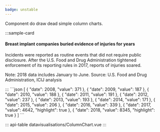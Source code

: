 ```yaml
---
badge: unstable
---
```


Component do draw dead simple column charts.

:::sample-card
<div class="m-4">
  <h4>Breast implant companies buried evidence of injuries for years</h4>
  <p class="text-muted">
    Incidents were reported as routine events that did not require public disclosure. After the U.S. Food and Drug Administration tightened enforcement of its reporting rules in 2017, reports of injuries soared.
  </p>
  <column-chart :data="dataUrl" class="my-4"></column-chart>
  <p class="text-muted small">
    Note: 2018 data includes January to June. Source: U.S. Food and Drug Administration, ICIJ analysis
  </p>
</div>
:::

<collapsible-block label="Show the data structure">
```json
[
  {
    "date": 2008,
    "value": 371
  },
  {
    "date": 2009,
    "value": 187
  },
  {
    "date": 2010,
    "value": 188
  },
  {
    "date": 2011,
    "value": 191
  },
  {
    "date": 2012,
    "value": 237
  },
  {
    "date": 2013,
    "value": 193
  },
  {
    "date": 2014,
    "value": 171
  },
  {
    "date": 2015,
    "value": 206
  },
  {
    "date": 2016,
    "value": 339
  },
  {
    "date": 2017,
    "value": 4642,
    "highlight": true
  },
  {
    "date": 2018,
    "value": 8345,
    "highlight": true
  }
]
```
</collapsible-block>

::: api-table datavisualisations/ColumnChart.vue :::

<script>
  export default {
    data () {
      return {
        dataUrl: "https://gist.githubusercontent.com/pirhoo/259a1a5159db4a665d0c043fac71beef/raw/e74087b06cd12be2b2d3a8ca995730e38719cd4b/colums-incidents.json"
      }
    }
  }
</script>
